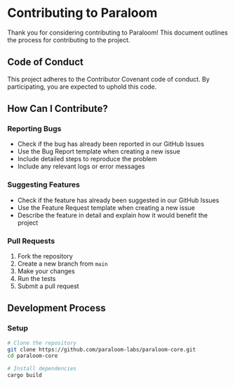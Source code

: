 # Contributing to Paraloom

Thank you for considering contributing to Paraloom! This document outlines the process for contributing to the project.

## Code of Conduct

This project adheres to the Contributor Covenant code of conduct. By participating, you are expected to uphold this code.

## How Can I Contribute?

### Reporting Bugs

- Check if the bug has already been reported in our GitHub Issues
- Use the Bug Report template when creating a new issue
- Include detailed steps to reproduce the problem
- Include any relevant logs or error messages

### Suggesting Features

- Check if the feature has already been suggested in our GitHub Issues
- Use the Feature Request template when creating a new issue
- Describe the feature in detail and explain how it would benefit the project

### Pull Requests

1. Fork the repository
2. Create a new branch from `main`
3. Make your changes
4. Run the tests
5. Submit a pull request

## Development Process

### Setup

```bash
# Clone the repository
git clone https://github.com/paraloom-labs/paraloom-core.git
cd paraloom-core

# Install dependencies
cargo build

